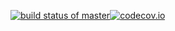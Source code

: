 [![build status of master](https://travis-ci.org/Allo0o2a/Triangle567.svg?branch=master)](https://travis-ci.org/Allo0o2a/Triangle567)[![codecov.io](https://codecov.io/github/allo0o2a/Triangle567/coverage.svg?branch=codecoverage)](https://codecov.io/github/allo0o2a/Triangle567)
